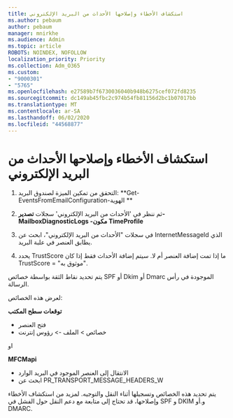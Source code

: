```yaml
---
title: استكشاف الأخطاء وإصلاحها الأحداث من البريد الإلكتروني
ms.author: pebaum
author: pebaum
manager: mnirkhe
ms.audience: Admin
ms.topic: article
ROBOTS: NOINDEX, NOFOLLOW
localization_priority: Priority
ms.collection: Adm_O365
ms.custom:
- "9000301"
- "5765"
ms.openlocfilehash: e27589b7f6730036040b948b6275cef072fd8235
ms.sourcegitcommit: dc149ab45fbc2c974b54fb81156d2bc1b07017bb
ms.translationtype: MT
ms.contentlocale: ar-SA
ms.lasthandoff: 06/02/2020
ms.locfileid: "44568877"
---
```

# <a name="troubleshooting-events-from-email"></a>استكشاف الأخطاء وإصلاحها الأحداث من البريد الإلكتروني

1. التحقق من تمكين الميزة لصندوق البريد: **Get-EventsFromEmailConfiguration-الهوية <mailbox> **

2. ثم ننظر في 'الأحداث من البريد الإلكتروني' سجلات **تصدير-MailboxDiagnosticLogs <mailbox> -مكون TimeProfile**

3. في سجلات "الأحداث من البريد الإلكتروني"، ابحث عن InternetMessageId الذي يطابق العنصر في علبة البريد.  

4. يحدد TrustScore ما إذا تمت إضافة العنصر أم لا. سيتم إضافة الأحداث فقط إذا كان TrustScore = "موثوق به".

يتم تحديد نقاط الثقة بواسطة خصائص SPF أو Dkim أو Dmarc الموجودة في رأس الرسالة.

لعرض هذه الخصائص:

**توقعات سطح المكتب**

- فتح العنصر
- خصائص > الملف -> رؤوس إنترنت

او

**MFCMapi**

- الانتقال إلى العنصر الموجود في البريد الوارد
- ابحث عن PR_TRANSPORT_MESSAGE_HEADERS_W

يتم تحديد هذه الخصائص وتسجيلها أثناء النقل والتوجيه. لمزيد من استكشاف الأخطاء وإصلاحها، قد تحتاج إلى متابعة مع دعم النقل حول الفشل في SPF و DKIM و.أو DMARC.